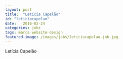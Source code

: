 ```yaml
---
layout: post
title:  "Letícia Capelão"
id: "leticiacapelao"
date:   2016-02-24
categories: jobs
tags: marca website design
featured-image: /images/jobs/leticiacapelao-job.jpg
---
```


Letícia Capelão